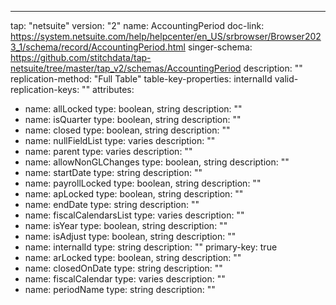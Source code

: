 ---
tap: "netsuite"
version: "2"
name: AccountingPeriod
doc-link: https://system.netsuite.com/help/helpcenter/en_US/srbrowser/Browser2023_1/schema/record/AccountingPeriod.html
singer-schema: https://github.com/stitchdata/tap-netsuite/tree/master/tap_v2/schemas/AccountingPeriod
description: ""
replication-method: "Full Table"
table-key-properties: internalId
valid-replication-keys: ""
attributes:
- name: allLocked
  type: boolean, string
  description: ""
- name: isQuarter
  type: boolean, string
  description: ""
- name: closed
  type: boolean, string
  description: ""
- name: nullFieldList
  type: varies
  description: ""
- name: parent
  type: varies
  description: ""
- name: allowNonGLChanges
  type: boolean, string
  description: ""
- name: startDate
  type: string
  description: ""
- name: payrollLocked
  type: boolean, string
  description: ""
- name: apLocked
  type: boolean, string
  description: ""
- name: endDate
  type: string
  description: ""
- name: fiscalCalendarsList
  type: varies
  description: ""
- name: isYear
  type: boolean, string
  description: ""
- name: isAdjust
  type: boolean, string
  description: ""
- name: internalId
  type: string
  description: ""
  primary-key: true
- name: arLocked
  type: boolean, string
  description: ""
- name: closedOnDate
  type: string
  description: ""
- name: fiscalCalendar
  type: varies
  description: ""
- name: periodName
  type: string
  description: ""
